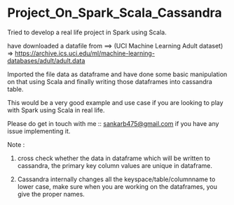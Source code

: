 # Project_On_Spark_Scala_Cassandra

Tried to develop a real life project in Spark using Scala.

have downloaded a datafile from ==> 
(UCI Machine Learning Adult dataset) => https://archive.ics.uci.edu/ml/machine-learning-databases/adult/adult.data

Imported the file data as dataframe and have done some basic manipulation on that using Scala and finally writing those
dataframes into cassandra table.

This would be a very good example and use case if you are looking to play with Spark using Scala in real life.

Please do get in touch with me :: sankarb475@gmail.com if you have any issue implementing it.


Note : 
1) cross check whether the data in dataframe which will be written to cassandra, the primary key column values are unique in
   dataframe.
   
2) Cassandra internally changes all the keyspace/table/columnname to lower case, make sure when you are working on the
   dataframes, you give the proper names.

